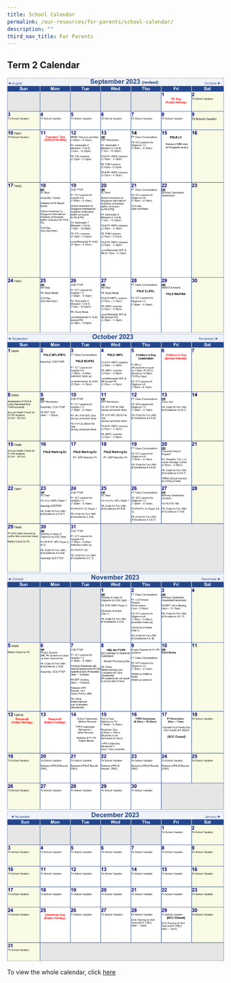```yaml
---
title: School Calendar
permalink: /our-resources/for-parents/school-calendar/
description: ""
third_nav_title: For Parents
---
```

<h2>Term 2 Calendar</h2>

<img src="/images/Calendar/sept%202023%20tvps%20term%204%20school%20calendar.jpg"><br>
<img src="/images/Calendar/oct%202023%20tvps%20term%204%20school%20calendar.jpg"><br>
<img src="/images/Calendar/nov%202023%20tvps%20term%204%20school%20calendar.jpg"><br>
<img src="/images/Calendar/dec%202023%20tvps%20term%204%20school%20calendar.jpg"><br>

To view the whole calendar, click [here]([](/files/Calendar/2023%20tvps%20sem%202%20school%20calendar_final%20(230623)%20for%20parents.pdf))